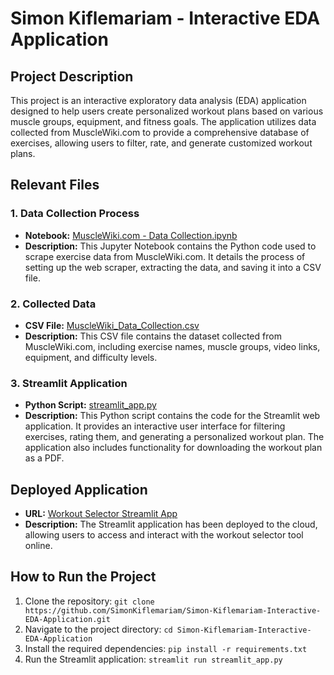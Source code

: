 # Simon Kiflemariam - Interactive EDA Application

## Project Description
This project is an interactive exploratory data analysis (EDA) application designed to help users create personalized workout plans based on various muscle groups, equipment, and fitness goals. The application utilizes data collected from MuscleWiki.com to provide a comprehensive database of exercises, allowing users to filter, rate, and generate customized workout plans.

## Relevant Files
### 1. Data Collection Process
- **Notebook:** [MuscleWiki.com - Data Collection.ipynb](https://github.com/SimonKiflemariam/Simon-Kiflemariam-Interactive-EDA-Application/blob/main/Data/MuscleWiki.com_Data_Collection.ipynb)
- **Description:** This Jupyter Notebook contains the Python code used to scrape exercise data from MuscleWiki.com. It details the process of setting up the web scraper, extracting the data, and saving it into a CSV file.

### 2. Collected Data
- **CSV File:** [MuscleWiki_Data_Collection.csv](https://github.com/SimonKiflemariam/Simon-Kiflemariam-Interactive-EDA-Application/blob/main/Data/MuscleWiki_Data_Collection.csv)
- **Description:** This CSV file contains the dataset collected from MuscleWiki.com, including exercise names, muscle groups, video links, equipment, and difficulty levels.

### 3. Streamlit Application
- **Python Script:** [streamlit_app.py](https://github.com/SimonKiflemariam/Simon-Kiflemariam-Interactive-EDA-Application/blob/main/streamlit_app.py)
- **Description:** This Python script contains the code for the Streamlit web application. It provides an interactive user interface for filtering exercises, rating them, and generating a personalized workout plan. The application also includes functionality for downloading the workout plan as a PDF.

## Deployed Application
- **URL:** [Workout Selector Streamlit App](https://workout-selector.streamlit.app/)
- **Description:** The Streamlit application has been deployed to the cloud, allowing users to access and interact with the workout selector tool online.

## How to Run the Project
1. Clone the repository: `git clone https://github.com/SimonKiflemariam/Simon-Kiflemariam-Interactive-EDA-Application.git`
2. Navigate to the project directory: `cd Simon-Kiflemariam-Interactive-EDA-Application`
3. Install the required dependencies: `pip install -r requirements.txt`
4. Run the Streamlit application: `streamlit run streamlit_app.py`
